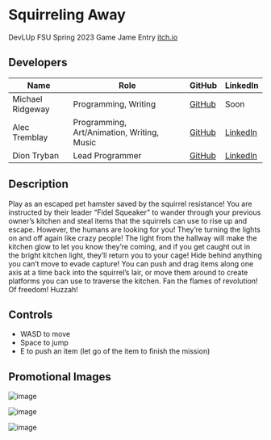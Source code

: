 # Squirreling Away
DevLUp FSU Spring 2023 Game Jame Entry [itch.io](https://alectrem.itch.io/squirreling-away)

## Developers
| Name | Role | GitHub | LinkedIn |
| - | - | - | - |
| Michael Ridgeway | Programming, Writing | [GitHub](https://github.com/Brownbookcover) | Soon |
| Alec Tremblay | Programming, Art/Animation, Writing, Music | [GitHub](https://github.com/BillyJoelsNightmareExplosion) | [LinkedIn](https://www.linkedin.com/in/alectremblay/) |
| Dion Tryban | Lead Programmer | [GitHub](https://github.com/Trikzon) | [LinkedIn](https://www.linkedin.com/in/dion-tryban-903062221/) |

## Description
Play as an escaped pet hamster saved by the squirrel resistance! You are instructed by their leader “Fidel Squeaker” to wander through your previous owner’s kitchen and steal items that the squirrels can use to rise up and escape. However, the humans are looking for you! They’re turning the lights on and off again like crazy people! The light from the hallway will make the kitchen glow to let you know they’re coming, and if you get caught out in the bright kitchen light, they’ll return you to your cage! Hide behind anything you can’t move to evade capture! You can push and drag items along one axis at a time back into the squirrel’s lair, or move them around to create platforms you can use to traverse the kitchen. Fan the flames of revolution! Of freedom! Huzzah!

## Controls
- WASD to move
- Space to jump
- E to push an item (let go of the item to finish the mission)

## Promotional Images
![image](https://user-images.githubusercontent.com/29845000/230514344-ce5ebe77-e875-43e6-8cd0-8eb22a4e68ac.png)

![image](https://user-images.githubusercontent.com/29845000/230514586-6bbcfc34-cb6e-4518-8158-08b939189f44.png)

![image](https://user-images.githubusercontent.com/29845000/230514801-3511b537-652c-44cc-8c0d-0c8751323929.png)
